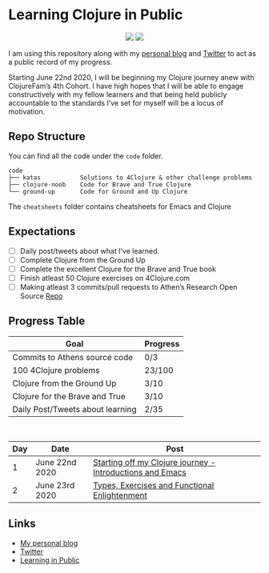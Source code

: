 # Learning Clojure in Public

<p align="center">
    <img src="https://img.shields.io/badge/4clojure-23%20out%20of%20156-blue?logo=clojure&style=flat-square" />
    <img src="https://img.shields.io/badge/Clojure%20from%20the%20Ground%20Up-3%20out%20of%2010-blue?logo=clojure&style=flat-square" />
</p>

I am using this repository along with my [personal blog](https://itsrainingmani.dev/learning) and [Twitter](https://twitter.com/itsrainingmani) to act as a public record of my progress.

Starting June 22nd 2020, I will be beginning my Clojure journey anew with ClojureFam’s 4th Cohort. I have high hopes that I will be able to engage constructively with my fellow learners and that being held publicly accountable to the standards I’ve set for myself will be a locus of motivation.

## Repo Structure

You can find all the code under the `code` folder.

```shell
code
├── katas           Solutions to 4Clojure & other challenge problems
├── clojure-noob    Code for Brave and True Clojure
└── ground-up       Code for Ground and Up Clojure
```

The `cheatsheets` folder contains cheatsheets for Emacs and Clojure

## Expectations

- [ ] Daily post/tweets about what I’ve learned.
- [ ] Complete Clojure from the Ground Up
- [ ] Complete the excellent Clojure for the Brave and True book
- [ ] Finish atleast 50 Clojure exercises on 4Clojure.com
- [ ] Making atleast 3 commits/pull requests to Athen’s Research Open Source [Repo](https://github.com/athensresearch/athens)

## Progress Table

| Goal                             | Progress |
| -------------------------------- | -------- |
| Commits to Athens source code    | 0/3      |
| 100 4Clojure problems            | 23/100   |
| Clojure from the Ground Up       | 3/10     |
| Clojure for the Brave and True   | 3/10     |
| Daily Post/Tweets about learning | 2/35     |

<br />

| Day | Date           | Post                                                                               |
| --- | -------------- | ---------------------------------------------------------------------------------- |
| 1   | June 22nd 2020 | [Starting off my Clojure journey - Introductions and Emacs](week1/june-22-2020.md) |
| 2   | June 23rd 2020 | [Types, Exercises and Functional Enlightenment](week1/june-23-2020.md)             |

## Links

- [My personal blog](https://itsrainingmani.dev/blog)
- [Twitter](https://twitter.com/itsrainingmani)
- [Learning in Public](https://www.swyx.io/writing/learn-in-public/)
